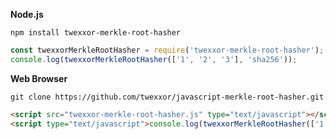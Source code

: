**Node.js**
``` console
npm install twexxor-merkle-root-hasher
```
``` javascript
const twexxorMerkleRootHasher = require('twexxor-merkle-root-hasher');
console.log(twexxorMerkleRootHasher(['1', '2', '3'], 'sha256'));
```
**Web Browser**
``` console
git clone https://github.com/twexxor/javascript-merkle-root-hasher.git
```
``` html
<script src="twexxor-merkle-root-hasher.js" type="text/javascript"></script>
<script type="text/javascript">console.log(twexxorMerkleRootHasher(['1', '2', '3'], 'sha256'));</script>
```
